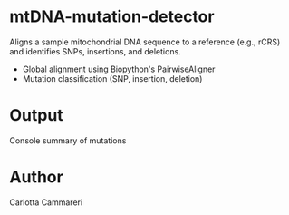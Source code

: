 # mtDNA-mutation-detector
Aligns a sample mitochondrial DNA sequence to a reference (e.g., rCRS) and identifies SNPs, insertions, and deletions.

- Global alignment using Biopython's PairwiseAligner
- Mutation classification (SNP, insertion, deletion)

# Output
Console summary of mutations

# Author
Carlotta Cammareri


